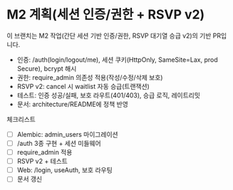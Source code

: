 # M2 계획(세션 인증/권한 + RSVP v2)

이 브랜치는 M2 작업(간단 세션 기반 인증/권한, RSVP 대기열 승급 v2)의 기반 PR입니다.

- 인증: /auth(login/logout/me), 세션 쿠키(HttpOnly, SameSite=Lax, prod Secure), bcrypt 해시
- 권한: require_admin 의존성 적용(작성/수정/삭제 보호)
- RSVP v2: cancel 시 waitlist 자동 승급(트랜잭션)
- 테스트: 인증 성공/실패, 보호 라우트(401/403), 승급 로직, 레이트리밋
- 문서: architecture/README에 정책 반영

체크리스트
- [ ] Alembic: admin_users 마이그레이션
- [ ] /auth 3종 구현 + 세션 미들웨어
- [ ] require_admin 적용
- [ ] RSVP v2 + 테스트
- [ ] Web: /login, useAuth, 보호 라우팅
- [ ] 문서 갱신
